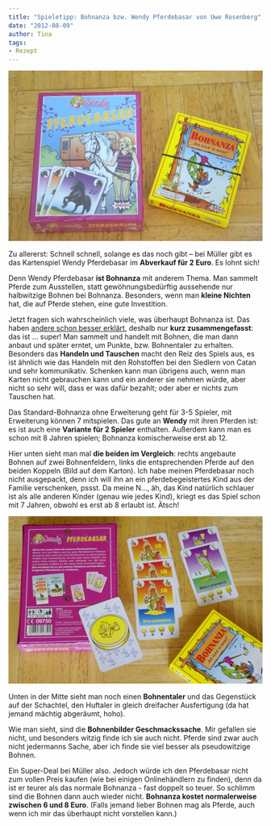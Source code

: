 ```yaml
---
title: "Spieletipp: Bohnanza bzw. Wendy Pferdebasar von Uwe Rosenberg"
date: "2012-08-09" 
author: Tina
tags:
- Rezept
---
```


[![](images/igp9423.jpg "Wendy mit Bohnanza, vorne")](http://apfeleimer.wordpress.com/2012/08/09/spieletipp-bohnanza-bzw-wendy-pferdebasar-von-uwe-rosenberg/_igp9423/)

Zu allererst: Schnell schnell, solange es das noch gibt – bei Müller gibt es das Kartenspiel Wendy Pferdebasar im **Abverkauf für 2 Euro**. Es lohnt sich!

Denn Wendy Pferdebasar **ist Bohnanza** mit anderem Thema. Man sammelt Pferde zum Ausstellen, statt gewöhnungsbedürftig aussehende nur halbwitzige Bohnen bei Bohnanza. Besonders, wenn man **kleine Nichten** hat, die auf Pferde stehen, eine gute Investition.

Jetzt fragen sich wahrscheinlich viele, was überhaupt Bohnanza ist. Das haben [andere schon besser erklärt](http://de.wikipedia.org/wiki/Bohnanza), deshalb nur **kurz zusammengefasst**: das ist ... super! Man sammelt und handelt mit Bohnen, die man dann anbaut und später erntet, um Punkte, bzw. Bohnentaler zu erhalten. Besonders das **Handeln und Tauschen** macht den Reiz des Spiels aus, es ist ähnlich wie das Handeln mit den Rohstoffen bei den Siedlern von Catan und sehr kommunikativ. Schenken kann man übrigens auch, wenn man Karten nicht gebrauchen kann und ein anderer sie nehmen würde, aber nicht so sehr will, dass er was dafür bezahlt; oder aber er nichts zum Tauschen hat.

Das Standard-Bohnanza ohne Erweiterung geht für 3-5 Spieler, mit Erweiterung können 7 mitspielen. Das gute an **Wendy** mit ihren Pferden ist: es ist auch eine **Variante für 2 Spieler** enthalten. Außerdem kann man es schon mit 8 Jahren spielen; Bohnanza komischerweise erst ab 12.

Hier unten sieht man mal **die beiden im Vergleich**: rechts angebaute Bohnen auf zwei Bohnenfeldern, links die entsprechenden Pferde auf den beiden Koppeln (Bild auf dem Karton). Ich habe meinen Pferdebasar noch nicht ausgepackt, denn ich will ihn an ein pferdebegeistertes Kind aus der Familie verschenken, pssst. Da meine N..., äh, das Kind natürlich schlauer ist als alle anderen Kinder (genau wie jedes Kind), kriegt es das Spiel schon mit 7 Jahren, obwohl es erst ab 8 erlaubt ist. Ätsch!

[![](images/wendy_bohnanza_inhalt.jpg "Wendy und Bohnanza – die Karten")](http://apfeleimer.wordpress.com/2012/08/09/spieletipp-bohnanza-bzw-wendy-pferdebasar-von-uwe-rosenberg/wendy_bohnanza_inhalt/)

Unten in der Mitte sieht man noch einen **Bohnentaler** und das Gegenstück auf der Schachtel, den Huftaler in gleich dreifacher Ausfertigung (da hat jemand mächtig abgeräumt, hoho).

Wie man sieht, sind die **Bohnenbilder Geschmackssache**. Mir gefallen sie nicht, und besonders witzig finde ich sie auch nicht. Pferde sind zwar auch nicht jedermanns Sache, aber ich finde sie viel besser als pseudowitzige Bohnen.

Ein Super-Deal bei Müller also. Jedoch würde ich den Pferdebasar nicht zum vollen Preis kaufen (wie bei einigen Onlinehändlern zu finden), denn da ist er teurer als das normale Bohnanza - fast doppelt so teuer. So schlimm sind die Bohnen dann auch wieder nicht. **Bohnanza kostet normalerweise zwischen 6 und 8 Euro**. (Falls jemand lieber Bohnen mag als Pferde, auch wenn ich mir das überhaupt nicht vorstellen kann.)
